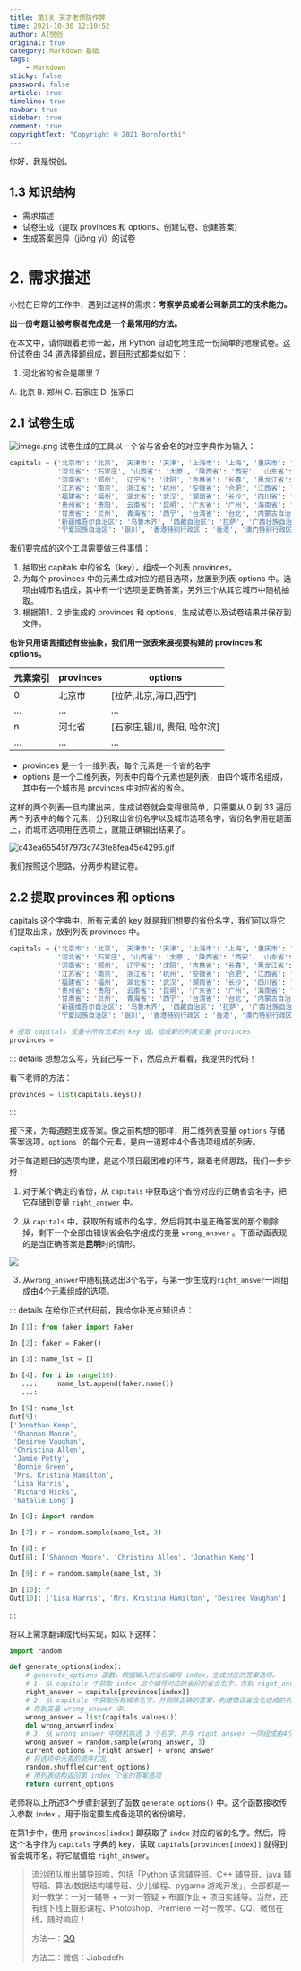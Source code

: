 ```yaml
---
title: 第1关 天才老师防作弊
time: 2021-10-30 12:10:52
author: AI悦创
original: true
category: Markdown 基础
tags:
    - Markdown
sticky: false
password: false
article: true
timeline: true
navbar: true
sidebar: true
comment: true
copyrightText: "Copyright © 2021 Bornforthi"
---
```


你好，我是悦创。

## 1.3 知识结构

- 需求描述
- 试卷生成（提取 provinces 和 options、创建试卷、创建答案）
- 生成答案迥异（jiǒng yì）的试卷



# 2. 需求描述
小悦在日常的工作中，遇到过这样的需求：**考察学员或者公司新员工的技术能力。**

**出一份考题让被考察者完成是一个最常用的方法。**


在本文中，请你跟着老师一起，用 Python 自动化地生成一份简单的地理试卷。这份试卷由 34 道选择题组成，题目形式都类似如下：

1. 河北省的省会是哪里？

A. 北京
B. 郑州
C. 石家庄
D. 张家口




## 2.1 试卷生成
![image.png](https://gitee.com/huangjiabaoaiyc/image/raw/master/202110300054343.png)
试卷生成的工具以一个省与省会名的对应字典作为输入：
```python
capitals = {'北京市': '北京', '天津市': '天津', '上海市': '上海', '重庆市': '重庆',
            '河北省': '石家庄', '山西省': '太原', '陕西省': '西安', '山东省': '济南',
            '河南省': '郑州', '辽宁省': '沈阳', '吉林省': '长春', '黑龙江省': '哈尔滨',
            '江苏省': '南京', '浙江省': '杭州', '安徽省': '合肥', '江西省': '南昌',
            '福建省': '福州', '湖北省': '武汉', '湖南省': '长沙', '四川省': '成都',
            '贵州省': '贵阳', '云南省': '昆明', '广东省': '广州', '海南省': '海口',
            '甘肃省': '兰州', '青海省': '西宁', '台湾省': '台北', '内蒙古自治区': '呼和浩特',
            '新疆维吾尔自治区': '乌鲁木齐', '西藏自治区': '拉萨', '广西壮族自治区': '南宁',
            '宁夏回族自治区': '银川', '香港特别行政区': '香港', '澳门特别行政区': '澳门'}
```
我们要完成的这个工具需要做三件事情：

1. 抽取出 capitals 中的省名（key），组成一个列表 provinces。
1. 为每个 provinces 中的元素生成对应的题目选项，放置到列表 options 中。选项由城市名组成，其中有一个选项是正确答案，另外三个从其它城市中随机抽取。
1. 根据第1、2 步生成的 provinces 和 options，生成试卷以及试卷结果并保存到文件。



**也许只用语言描述有些抽象，我们用一张表来展视要构建的 provinces 和 options。**

| 元素索引 | provinces | options |
| --- | --- | --- |
| 0 | 北京市 | [拉萨,北京,海口,西宁] |
| … | … | … |
| n | 河北省 | [石家庄,银川, 贵阳, 哈尔滨] |
| … | … | … |

- provinces 是一个一维列表，每个元素是一个省的名字
- options 是一个二维列表，列表中的每个元素也是列表，由四个城市名组成，其中有一个城市是 provinces 中对应省的省会。



这样的两个列表一旦构建出来，生成试卷就会变得很简单，只需要从 0 到 33 遍历两个列表中的每个元素，分别取出省份名字以及城市选项名字，省份名字用在题面上，而城市选项用在选项上，就能正确输出结果了。

![c43ea65545f7973c743fe8fea45e4296.gif](https://gitee.com/huangjiabaoaiyc/image/raw/master/202110300050558.gif)

我们按照这个思路，分两步构建试卷。




## 2.2 提取 provinces 和 options
capitals 这个字典中，所有元素的 key 就是我们想要的省份名字，我们可以将它们提取出来，放到列表 provinces 中。

```python
capitals = {'北京市': '北京', '天津市': '天津', '上海市': '上海', '重庆市': '重庆',
            '河北省': '石家庄', '山西省': '太原', '陕西省': '西安', '山东省': '济南',
            '河南省': '郑州', '辽宁省': '沈阳', '吉林省': '长春', '黑龙江省': '哈尔滨',
            '江苏省': '南京', '浙江省': '杭州', '安徽省': '合肥', '江西省': '南昌',
            '福建省': '福州', '湖北省': '武汉', '湖南省': '长沙', '四川省': '成都',
            '贵州省': '贵阳', '云南省': '昆明', '广东省': '广州', '海南省': '海口',
            '甘肃省': '兰州', '青海省': '西宁', '台湾省': '台北', '内蒙古自治区': '呼和浩特',
            '新疆维吾尔自治区': '乌鲁木齐', '西藏自治区': '拉萨', '广西壮族自治区': '南宁',
            '宁夏回族自治区': '银川', '香港特别行政区': '香港', '澳门特别行政区': '澳门'}

# 提取 capitals 变量中所有元素的 key 值，组成新的列表变量 provinces
provinces = 
```
::: details 想想怎么写，先自己写一下，然后点开看看，我提供的代码！

看下老师的方法：

```python
provinces = list(capitals.keys())
```

:::

接下来，为每道题生成答案。像之前构想的那样，用二维列表变量 `options` 存储答案选项，`options ` 的每个元素，是由一道题中4个备选项组成的列表。

对于每道题目的选项构建，是这个项目最困难的环节，跟着老师思路，我们一步步捋：

1. 对于某个确定的省份，从 `capitals` 中获取这个省份对应的正确省会名字，把它存储到变量 `right_answer` 中。

2. 从 `capitals` 中，获取所有城市的名字，然后将其中是正确答案的那个剔除掉，剩下一个全部由错误省会名字组成的变量 `wrong_answer` 。下面动画表现的是当正确答案是**昆明**时的情形。

![](https://gitee.com/huangjiabaoaiyc/image/raw/master/202110301803522.gif)

3. 从`wrong_answer`中随机挑选出3个名字，与第一步生成的`right_answer`一同组成由4个元素组成的选项。

::: details 在给你正式代码前，我给你补充点知识点：

```python
In [1]: from faker import Faker

In [2]: faker = Faker()

In [3]: name_lst = []

In [4]: for i in range(10):
   ...:     name_lst.append(faker.name())
   ...:

In [5]: name_lst
Out[5]:
['Jonathan Kemp',
 'Shannon Moore',
 'Desiree Vaughan',
 'Christina Allen',
 'Jamie Petty',
 'Bonnie Green',
 'Mrs. Kristina Hamilton',
 'Lisa Harris',
 'Richard Hicks',
 'Natalie Long']

In [6]: import random

In [7]: r = random.sample(name_lst, 3)

In [8]: r
Out[8]: ['Shannon Moore', 'Christina Allen', 'Jonathan Kemp']

In [9]: r = random.sample(name_lst, 3)

In [10]: r
Out[10]: ['Lisa Harris', 'Mrs. Kristina Hamilton', 'Desiree Vaughan']
```

:::

将以上需求翻译成代码实现，如以下这样：

```python
import random

def generate_options(index):
	# generate_options 函数，根据输入的省份编号 index，生成对应的答案选项。
	# 1. 从 capitals 中获取 index 这个编号对应的省份的省会名字，存到 right_answer 变量中。
	right_answer = capitals[provinces[index]]
	# 2. 从 capitals 中获取所有城市名字，并剔除正确的答案，构建错误省会名组成的列表，
	# 存到变量 wrong_answer 中。
	wrong_answer = list(capitals.values())
	del wrong_answer[index]
	# 3. 从 wrong_answer 中随机挑选 3 个名字，并与 right_answer 一同组成由4个元素组成的选项
	wrong_answer = random.sample(wrong_answer, 3)
	current_options = [right_answer] + wrong_answer
	# 将选项中元素的顺序打乱
	random.shuffle(current_options)
	# 用列表结构返回第 index 个省的答案选项
	return current_options
```

老师将以上所述3个步骤封装到了函数 `generate_options()` 中。这个函数接收传入参数 `index` ，用于指定要生成备选项的省份编号。

在第1步中，使用 `provinces[index]` 即获取了 `index` 对应的省的名字。然后，将这个名字作为 `capitals` 字典的 key，读取 `capitals[provinces[index]]` 就得到省会城市名，将它赋值给 `right_answer`。








> 流沙团队推出辅导班啦，包括「Python 语言辅导班、C++ 辅导班、java 辅导班、算法/数据结构辅导班、少儿编程、pygame 游戏开发」，全部都是一对一教学：一对一辅导 + 一对一答疑 + 布置作业 + 项目实践等。当然，还有线下线上摄影课程、Photoshop、Premiere 一对一教学、QQ、微信在线，随时响应！
>
> 方法一：[QQ](http://wpa.qq.com/msgrd?v=3&uin=1432803776&site=qq&menu=yes)
>
> 方法二：微信：Jiabcdefh
